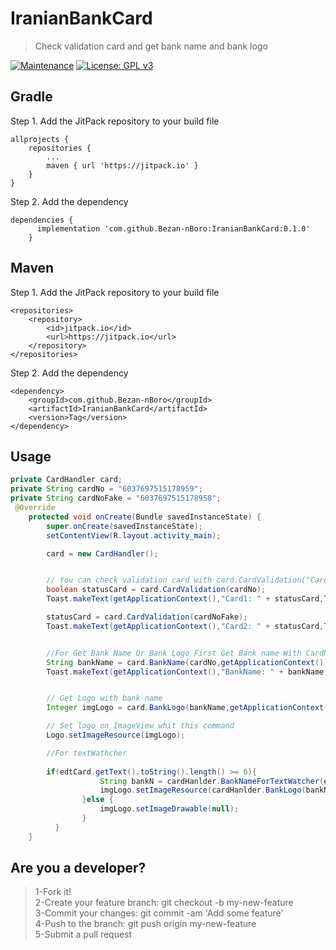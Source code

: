 # IranianBankCard
> Check validation card and get bank name and bank logo

[![Maintenance](https://img.shields.io/badge/Maintained%3F-yes-green.svg)](https://GitHub.com/Naereen/StrapDown.js/graphs/commit-activity)
[![License: GPL v3](https://img.shields.io/badge/License-GPLv3-blue.svg)](https://www.gnu.org/licenses/gpl-3.0)


Gradle
------
Step 1. Add the JitPack repository to your build file 
```
allprojects {
	repositories {
		...
		maven { url 'https://jitpack.io' }
	}
}
```
Step 2. Add the dependency
```
dependencies {
	  implementation 'com.github.Bezan-nBoro:IranianBankCard:0.1.0'
	}
```

Maven
------
Step 1. Add the JitPack repository to your build file 
```
<repositories>
	<repository>
	    <id>jitpack.io</id>
	    <url>https://jitpack.io</url>
	</repository>
</repositories>
```
Step 2. Add the dependency
```
<dependency>
    <groupId>com.github.Bezan-nBoro</groupId>
    <artifactId>IranianBankCard</artifactId>
    <version>Tag</version>
</dependency>
```
Usage
-----
```java
private CardHandler card;
private String cardNo = "6037697515178959";
private String cardNoFake = "6037697515178958";
 @Override
    protected void onCreate(Bundle savedInstanceState) {
        super.onCreate(savedInstanceState);
        setContentView(R.layout.activity_main);

        card = new CardHandler();


        // You can check validation card with card.CardValidation("Card Number")
        boolean statusCard = card.CardValidation(cardNo);
        Toast.makeText(getApplicationContext(),"Card1: " + statusCard,Toast.LENGTH_SHORT).show();

        statusCard = card.CardValidation(cardNoFake);
        Toast.makeText(getApplicationContext(),"Card2: " + statusCard,Toast.LENGTH_SHORT).show();


        //For Get Bank Name Or Bank Logo First Get Bank name With CardNo and get Bank logo with Bank name
        String bankName = card.BankName(cardNo,getApplicationContext());
        Toast.makeText(getApplicationContext(),"BankName: " + bankName,Toast.LENGTH_SHORT).show();


        // Get Logo with bank name
        Integer imgLogo = card.BankLogo(bankName,getApplicationContext());

        // Set logo on ImageView whit this command
        Logo.setImageResource(imgLogo);

        //For textWathcher
        
        if(edtCard.getText().toString().length() >= 6){
                    String bankN = cardHanlder.BankNameForTextWatcher(edtCard.getText().toString(),getApplicationContext());
                    imgLogo.setImageResource(cardHanlder.BankLogo(bankN,getApplicationContext()));
                }else {
                    imgLogo.setImageDrawable(null);
                }
          }
    }
```

## Are you a developer?
> 1-Fork it!</br>
> 2-Create your feature branch: git checkout -b my-new-feature</br>
> 3-Commit your changes: git commit -am 'Add some feature'</br>
> 4-Push to the branch: git push origin my-new-feature</br>
> 5-Submit a pull request</br>



